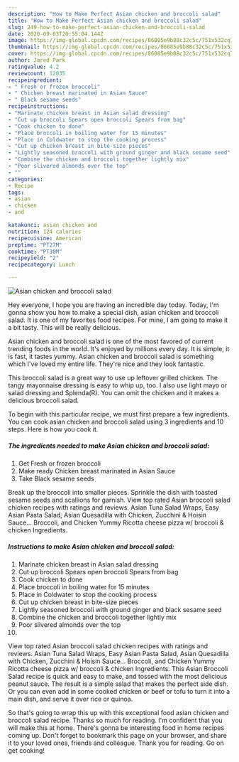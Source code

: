 ```yaml
---
description: "How to Make Perfect Asian chicken and broccoli salad"
title: "How to Make Perfect Asian chicken and broccoli salad"
slug: 249-how-to-make-perfect-asian-chicken-and-broccoli-salad
date: 2020-09-03T20:55:04.144Z
image: https://img-global.cpcdn.com/recipes/86085e9b88c32c5c/751x532cq70/asian-chicken-and-broccoli-salad-recipe-main-photo.jpg
thumbnail: https://img-global.cpcdn.com/recipes/86085e9b88c32c5c/751x532cq70/asian-chicken-and-broccoli-salad-recipe-main-photo.jpg
cover: https://img-global.cpcdn.com/recipes/86085e9b88c32c5c/751x532cq70/asian-chicken-and-broccoli-salad-recipe-main-photo.jpg
author: Jared Park
ratingvalue: 4.2
reviewcount: 12035
recipeingredient:
- " Fresh or frozen broccoli"
- " Chicken breast marinated in Asian Sauce"
- " Black sesame seeds"
recipeinstructions:
- "Marinate chicken breast in Asian salad dressing"
- "Cut up broccoli Spears open broccoli Spears from bag"
- "Cook chicken to done"
- "Place broccoli in boiling water for 15 minutes"
- "Place in Coldwater to stop the cooking process"
- "Cut up chicken breast in bite-size pieces"
- "Lightly seasoned broccoli with ground ginger and black sesame seed"
- "Combine the chicken and broccoli together lightly mix"
- "Poor slivered almonds over the top"
- ""
categories:
- Recipe
tags:
- asian
- chicken
- and

katakunci: asian chicken and 
nutrition: 124 calories
recipecuisine: American
preptime: "PT27M"
cooktime: "PT30M"
recipeyield: "2"
recipecategory: Lunch

---
```



![Asian chicken and broccoli salad](https://img-global.cpcdn.com/recipes/86085e9b88c32c5c/751x532cq70/asian-chicken-and-broccoli-salad-recipe-main-photo.jpg)

Hey everyone, I hope you are having an incredible day today. Today, I'm gonna show you how to make a special dish, asian chicken and broccoli salad. It is one of my favorites food recipes. For mine, I am going to make it a bit tasty. This will be really delicious.

Asian chicken and broccoli salad is one of the most favored of current trending foods in the world. It's enjoyed by millions every day. It is simple, it is fast, it tastes yummy. Asian chicken and broccoli salad is something which I've loved my entire life. They're nice and they look fantastic.

This broccoli salad is a great way to use up leftover grilled chicken. The tangy mayonnaise dressing is easy to whip up, too. I also use light mayo or salad dressing and Splenda(R). You can omit the chicken and it makes a delicious broccoli salad.


To begin with this particular recipe, we must first prepare a few ingredients. You can cook asian chicken and broccoli salad using 3 ingredients and 10 steps. Here is how you cook it.

<!--inarticleads1-->

##### The ingredients needed to make Asian chicken and broccoli salad:

1. Get  Fresh or frozen broccoli
1. Make ready  Chicken breast marinated in Asian Sauce
1. Take  Black sesame seeds


Break up the broccoli into smaller pieces. Sprinkle the dish with toasted sesame seeds and scallions for garnish. View top rated Asian broccoli salad chicken recipes with ratings and reviews. Asian Tuna Salad Wraps, Easy Asian Pasta Salad, Asian Quesadilla with Chicken, Zucchini &amp; Hoisin Sauce… Broccoli, and Chicken Yummy Ricotta cheese pizza w/ broccoli &amp; chicken Ingredients. 

<!--inarticleads2-->

##### Instructions to make Asian chicken and broccoli salad:

1. Marinate chicken breast in Asian salad dressing
1. Cut up broccoli Spears open broccoli Spears from bag
1. Cook chicken to done
1. Place broccoli in boiling water for 15 minutes
1. Place in Coldwater to stop the cooking process
1. Cut up chicken breast in bite-size pieces
1. Lightly seasoned broccoli with ground ginger and black sesame seed
1. Combine the chicken and broccoli together lightly mix
1. Poor slivered almonds over the top
1. 


View top rated Asian broccoli salad chicken recipes with ratings and reviews. Asian Tuna Salad Wraps, Easy Asian Pasta Salad, Asian Quesadilla with Chicken, Zucchini &amp; Hoisin Sauce… Broccoli, and Chicken Yummy Ricotta cheese pizza w/ broccoli &amp; chicken Ingredients. This Asian Broccoli Salad recipe is quick and easy to make, and tossed with the most delicious peanut sauce. The result is a simple salad that makes the perfect side dish. Or you can even add in some cooked chicken or beef or tofu to turn it into a main dish, and serve it over rice or quinoa. 

So that's going to wrap this up with this exceptional food asian chicken and broccoli salad recipe. Thanks so much for reading. I'm confident that you will make this at home. There's gonna be interesting food in home recipes coming up. Don't forget to bookmark this page on your browser, and share it to your loved ones, friends and colleague. Thank you for reading. Go on get cooking!
